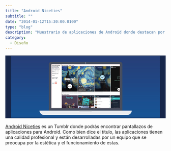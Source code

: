 ```yaml
---
title: "Android Niceties"
subtitle: ""
date: "2014-01-12T15:30:00.0100"
type: "blog"
description: "Muestrario de aplicaciones de Android donde destacan por su elaborado diseño."
category:
  - Diseño
---
```


![Captura de pantalla de la página web](/../../content/images/posts/android-niceties.jpg)

[Android Niceties](https://androidniceties.tumblr.com) es un Tumblr donde podrás encontrar pantallazos de aplicaciones para Android. Como bien dice el título, las aplicaciones tienen una calidad profesional y están desarrolladas por un equipo que se preocupa por la estética y el funcionamiento de estas.
